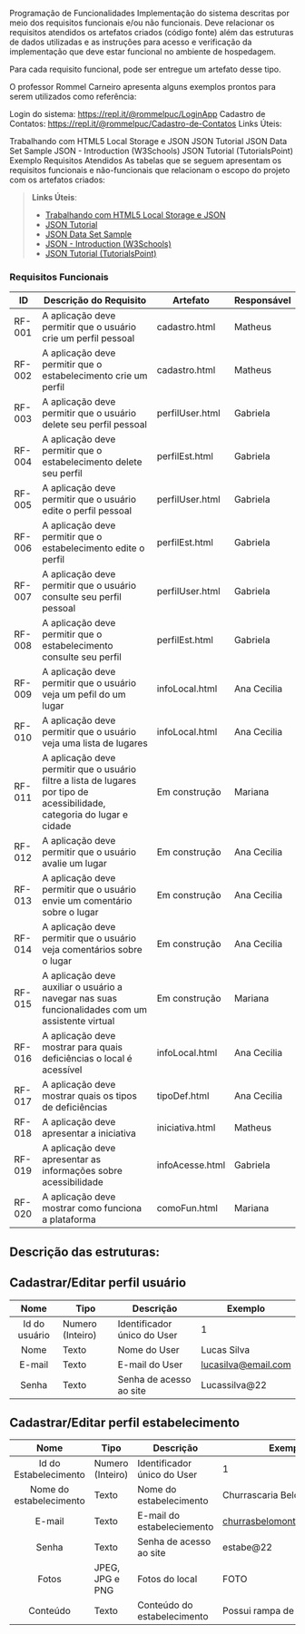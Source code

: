 Programação de Funcionalidades
Implementação do sistema descritas por meio dos requisitos funcionais e/ou não funcionais. Deve relacionar os requisitos atendidos os artefatos criados (código fonte) além das estruturas de dados utilizadas e as instruções para acesso e verificação da implementação que deve estar funcional no ambiente de hospedagem.

Para cada requisito funcional, pode ser entregue um artefato desse tipo.

O professor Rommel Carneiro apresenta alguns exemplos prontos para serem utilizados como referência:

Login do sistema: https://repl.it/@rommelpuc/LoginApp
Cadastro de Contatos: https://repl.it/@rommelpuc/Cadastro-de-Contatos
Links Úteis:

Trabalhando com HTML5 Local Storage e JSON
JSON Tutorial
JSON Data Set Sample
JSON - Introduction (W3Schools)
JSON Tutorial (TutorialsPoint)
Exemplo
Requisitos Atendidos
As tabelas que se seguem apresentam os requisitos funcionais e não-funcionais que relacionam o escopo do projeto com os artefatos criados:


> **Links Úteis**:
>
> - [Trabalhando com HTML5 Local Storage e JSON](https://www.devmedia.com.br/trabalhando-com-html5-local-storage-e-json/29045)
> - [JSON Tutorial](https://www.w3resource.com/JSON)
> - [JSON Data Set Sample](https://opensource.adobe.com/Spry/samples/data_region/JSONDataSetSample.html)
> - [JSON - Introduction (W3Schools)](https://www.w3schools.com/js/js_json_intro.asp)
> - [JSON Tutorial (TutorialsPoint)](https://www.tutorialspoint.com/json/index.htm)



### Requisitos Funcionais

|ID    | Descrição do Requisito  | Artefato | Responsável |
|------|-----------------------------------------|----| ----|
|RF-001| A aplicação deve permitir que o usuário crie um perfil pessoal | cadastro.html | Matheus |
|RF-002| A aplicação deve permitir que o estabelecimento crie um perfil  | cadastro.html | Matheus |
|RF-003| A aplicação deve permitir que o usuário delete seu perfil pessoal | perfilUser.html | Gabriela |
|RF-004| A aplicação deve permitir que o estabelecimento delete seu perfil | perfilEst.html | Gabriela |
|RF-005| A aplicação deve permitir que o usuário edite o perfil pessoal | perfilUser.html | Gabriela |
|RF-006| A aplicação deve permitir que o estabelecimento edite o perfil | perfilEst.html | Gabriela |
|RF-007| A aplicação deve permitir que o usuário consulte seu perfil pessoal |  perfilUser.html  | Gabriela |
|RF-008| A aplicação deve permitir que o estabelecimento consulte seu perfil  | perfilEst.html | Gabriela |
|RF-009| A aplicação deve permitir que o usuário veja um pefil do um lugar | infoLocal.html | Ana Cecilia|
|RF-010| A aplicação deve permitir que o usuário veja uma lista de lugares | infoLocal.html |Ana Cecilia |
|RF-011| A aplicação deve permitir que o usuário filtre a lista de lugares por tipo de acessibilidade, categoria do lugar e cidade | Em construção | Mariana |
|RF-012| A aplicação deve permitir que o usuário avalie um lugar |  Em construção | Ana Cecilia |
|RF-013| A aplicação deve permitir que o usuário envie um comentário sobre o lugar |  Em construção |Ana Cecilia |
|RF-014| A aplicação deve permitir que o usuário veja comentários sobre o lugar |  Em construção | Ana Cecilia|
|RF-015| A aplicação deve auxiliar o usuário a navegar nas suas funcionalidades com um assistente virtual | Em construção | Mariana |
|RF-016| A aplicação deve mostrar para quais deficiências o local é acessível | infoLocal.html | Ana Cecilia |
|RF-017| A aplicação deve mostrar quais os tipos de deficiências | tipoDef.html | Ana Cecilia|
|RF-018| A aplicação deve apresentar a iniciativa | iniciativa.html | Matheus|
|RF-019| A aplicação deve apresentar as informações sobre acessibilidade| infoAcesse.html | Gabriela|
|RF-020| A aplicação deve mostrar como funciona a plataforma| comoFun.html | Mariana|

## Descrição das estruturas:

## Cadastrar/Editar perfil usuário
|  **Nome**      | **Tipo**          | **Descrição**                             | **Exemplo**                                    |
|:--------------:|-------------------|-------------------------------------------|------------------------------------------------|
| Id do usuário  | Numero (Inteiro)  | Identificador único do User               | 1                                              |
| Nome           | Texto             | Nome do User                              | Lucas Silva                                    |
| E-mail         | Texto             | E-mail do User                            | lucasilva@email.com                            |
| Senha          | Texto             | Senha de acesso ao site                   | Lucassilva@22                                  |

## Cadastrar/Editar perfil estabelecimento
|  **Nome**      | **Tipo**          | **Descrição**                             | **Exemplo**                                    |
|:--------------:|-------------------|-------------------------------------------|------------------------------------------------|
| Id do Estabelecimento | Numero (Inteiro)  | Identificador único do User               | 1                                              |
| Nome do estabelecimento            | Texto             | Nome do estabelecimento                              | Churrascaria BeloMonte
| E-mail         | Texto             | E-mail do estabeleciemento                             | churrasbelomonte@email.com                            |
| Senha          | Texto             | Senha de acesso ao site                   | estabe@22                                  |                    |
| Fotos  | JPEG, JPG e PNG          | Fotos do local |            FOTO                                      |
| Conteúdo  | Texto        | Conteúdo do estabelecimento |          Possui rampa de acesso...                                      |



